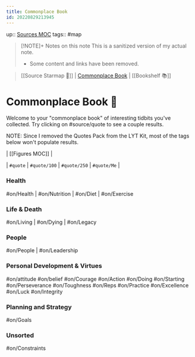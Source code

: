 ```yaml
---
title: Commonplace Book
id: 20220829213945
---
```

up:: [Sources MOC]([[20220923162932]])
tags:: #map 

> [!NOTE]+ Notes on this note
> This is a sanitized version of my actual note. 
> - Some content and links have been removed.

> [[Source Starmap 🔭]] | [Commonplace Book]([[20220829213945]]) | [[Bookshelf 📚]]

# Commonplace Book 📖
Welcome to your "commonplace book" of interesting tidbits you've collected. Try clicking on #source/quote to see a couple results. 

NOTE: Since I removed the Quotes Pack from the LYT Kit, most of the tags below won't populate results. 

| [[Figures MOC]] | 

| `#quote` | `#quote/100` | `#quote/250` | `#quote/Me` |

### Health
#on/Health | #on/Nutrition | #on/Diet | #on/Exercise

### Life & Death
#on/Living | #on/Dying | #on/Legacy

### People
#on/People | #on/Leadership

### Personal Development & Virtues
#on/attitude #on/belief #on/Courage
#on/Action #on/Doing #on/Starting
#on/Perseverance #on/Toughness
#on/Reps #on/Practice #on/Excellence #on/Luck
#on/Integrity

### Planning and Strategy
#on/Goals

### Unsorted
#on/Constraints 